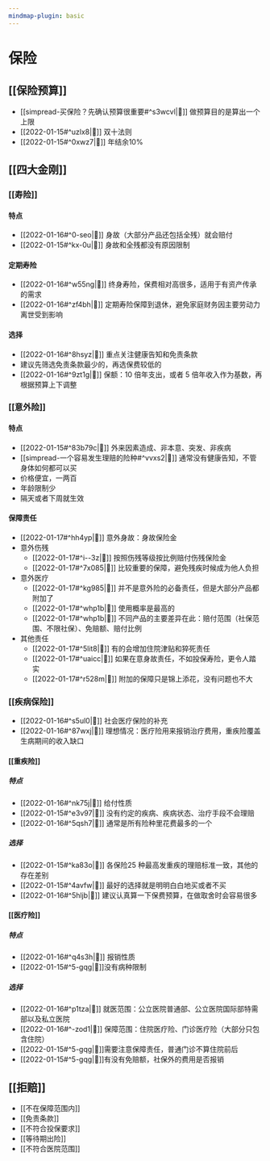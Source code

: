 ```yaml
---
mindmap-plugin: basic
---
```

# 保险
## [[保险预算]]
- [[simpread-买保险？先确认预算很重要#^s3wcvl|📌]] 做预算目的是算出一个上限
- [[2022-01-15#^uzlx8|📌]] 双十法则
- [[2022-01-15#^0xwz7|📌]] 年结余10%
## [[四大金刚]]
### [[寿险]]
#### 特点
- [[2022-01-16#^0-seo|📌]] 身故（大部分产品还包括全残）就会赔付
- [[2022-01-15#^kx-0u|📌]] 身故和全残都没有原因限制
#### 定期寿险
- [[2022-01-16#^w55ng|📌]] 终身寿险，保费相对高很多，适用于有资产传承的需求
- [[2022-01-16#^zf4bh|📌]] 定期寿险保障到退休，避免家庭财务因主要劳动力离世受到影响
#### 选择
- [[2022-01-16#^8hsyz|📌]] 重点关注健康告知和免责条款
- 建议先筛选免责条款最少的，再选保费较低的
- [[2022-01-16#^9zt1g|📌]] 保额：10 倍年支出，或者 5 倍年收入作为基数，再根据预算上下调整
### [[意外险]]
#### 特点
- [[2022-01-15#^83b79c|📌]] 外来因素造成、非本意、突发、非疾病
- [[simpread-一个容易发生理赔的险种#^vvxs2|📌]] 通常没有健康告知，不管身体如何都可以买
- 价格便宜，一两百
- 年龄限制少
- 隔天或者下周就生效
#### 保障责任
- [[2022-01-17#^hh4yp|📌]] 意外身故：身故保险金
- 意外伤残
	- [[2022-01-17#^i--3z|📌]] 按照伤残等级按比例赔付伤残保险金
	- [[2022-01-17#^7x085|📌]] 比较重要的保障，避免残疾时候成为他人负担
- 意外医疗
	- [[2022-01-17#^kg985|📌]] 并不是意外险的必备责任，但是大部分产品都附加了
	- [[2022-01-17#^whp1b|📌]] 使用概率是最高的
	- [[2022-01-17#^whp1b|📌]] 不同产品的主要差异在此：赔付范围（社保范围、不限社保）、免赔额、赔付比例
- 其他责任
	- [[2022-01-17#^5lit8|📌]] 有的会增加住院津贴和猝死责任
	- [[2022-01-17#^uaicc|📌]] 如果在意身故责任，不如投保寿险，更令人踏实
	- [[2022-01-17#^r528m|📌]] 附加的保障只是锦上添花，没有问题也不大

### [[疾病保险]]
- [[2022-01-16#^s5ul0|📌]] 社会医疗保险的补充
- [[2022-01-16#^87wxj|📌]] 理想情况：医疗险用来报销治疗费用，重疾险覆盖生病期间的收入缺口
#### [[重疾险]]
##### 特点
- [[2022-01-16#^nk75j|📌]] 给付性质
- [[2022-01-15#^e3v97|📌]] 没有约定的疾病、疾病状态、治疗手段不会理赔
- [[2022-01-16#^5qsh7|📌]] 通常是所有险种里花费最多的一个
##### 选择
- [[2022-01-15#^ka83o|📌]] 各保险25 种最高发重疾的理赔标准一致，其他的存在差别
- [[2022-01-15#^4avfw|📌]] 最好的选择就是明明白白地买或者不买
- [[2022-01-16#^5hljb|📌]] 建议认真算一下保费预算，在做取舍时会容易很多
#### [[医疗险]]
##### 特点
- [[2022-01-16#^q4s3h|📌]] 报销性质
- [[2022-01-15#^5-gqg|📌]]没有病种限制
##### 选择
- [[2022-01-16#^p1tza|📌]] 就医范围：公立医院普通部、公立医院国际部特需部以及私立医院
- [[2022-01-16#^-zod1|📌]] 保障范围：住院医疗险、门诊医疗险（大部分只包含住院）
- [[2022-01-15#^5-gqg|📌]]需要注意保障责任，普通门诊不算住院前后
- [[2022-01-15#^5-gqg|📌]]有没有免赔额，社保外的费用是否报销
## [[拒赔]]
- [[不在保障范围内]]
- [[免责条款]]
- [[不符合投保要求]]
- [[等待期出险]]
- [[不符合医院范围]]
